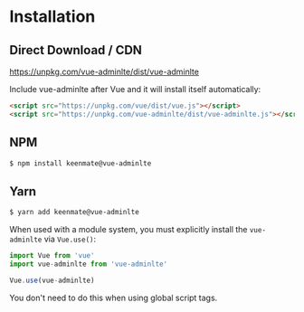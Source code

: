# Installation

## Direct Download / CDN

https://unpkg.com/vue-adminlte/dist/vue-adminlte
 
Include vue-adminlte after Vue and it will install itself automatically:

```html
<script src="https://unpkg.com/vue/dist/vue.js"></script>
<script src="https://unpkg.com/vue-adminlte/dist/vue-adminlte.js"></script>
```

## NPM

```sh
$ npm install keenmate@vue-adminlte
```

## Yarn

```sh
$ yarn add keenmate@vue-adminlte
```

When used with a module system, you must explicitly install the `vue-adminlte` via `Vue.use()`:

```javascript
import Vue from 'vue'
import vue-adminlte from 'vue-adminlte'

Vue.use(vue-adminlte)
```

You don't need to do this when using global script tags.
